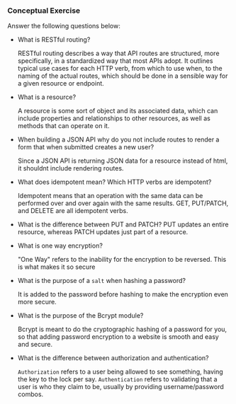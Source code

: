### Conceptual Exercise

Answer the following questions below:

- What is RESTful routing?

  RESTful routing describes a way that API routes are structured, more specifically, in a standardized way that most APIs adopt. It outlines typical use cases for each HTTP verb, from which to use when, to the naming of the actual routes, which should be done in a sensible way for a given resource or endpoint.

- What is a resource?

  A resource is some sort of object and its associated data, which can include properties and relationships to other resources, as well as methods that can operate on it. 

- When building a JSON API why do you not include routes to render a form that when submitted creates a new user?

  Since a JSON API is returning JSON data for a resource instead of html, it shouldnt include rendering routes. 

- What does idempotent mean? Which HTTP verbs are idempotent?

  Idempotent means that an operation with the same data can be performed over and over again with the same results. GET, PUT/PATCH, and DELETE are all idempotent verbs. 

- What is the difference between PUT and PATCH?
  PUT updates an entire resource, whereas PATCH updates just part of a resource. 

- What is one way encryption?

  "One Way" refers to the inability for the encryption to be reversed. This is what makes it so secure 

- What is the purpose of a `salt` when hashing a password?

  It is added to the password before hashing to make the encryption even more secure. 

- What is the purpose of the Bcrypt module?

  Bcrypt is meant to do the cryptographic  hashing of a password for you, so that adding password encryption to a website is smooth and easy and secure. 
  
- What is the difference between authorization and authentication?

  `Authorization` refers to a user being allowed to see something, having the key to the lock per say. `Authentication` refers to validating that a user is who they claim to be, usually by providing username/password combos. 
